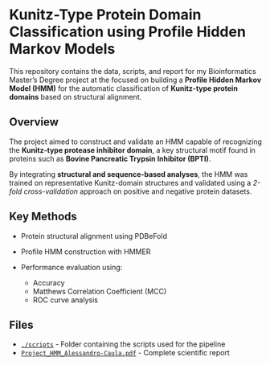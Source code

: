 # Kunitz-Type Protein Domain Classification using Profile Hidden Markov Models

This repository contains the data, scripts, and report for my Bioinformatics Master’s Degree project at the focused on building a **Profile Hidden Markov Model (HMM)** for the automatic classification of **Kunitz-type protein domains** based on structural alignment.

## Overview

The project aimed to construct and validate an HMM capable of recognizing the **Kunitz-type protease inhibitor domain**, a key structural motif found in proteins such as **Bovine Pancreatic Trypsin Inhibitor (BPTI)**.

By integrating **structural and sequence-based analyses**, the HMM was trained on representative Kunitz-domain structures and validated using a *2-fold cross-validation* approach on positive and negative protein datasets.

## Key Methods

- Protein structural alignment using PDBeFold

- Profile HMM construction with HMMER

- Performance evaluation using:
    - Accuracy
    - Matthews Correlation Coefficient (MCC)
    - ROC curve analysis

## Files

- [`./scripts`](./scripts/) - Folder containing the scripts used for the pipeline
- [`Project_HMM_Alessandro-Caula.pdf`](./Project_HMM_Alessandro-Caula.pdf) - Complete scientific report